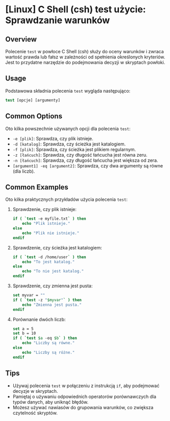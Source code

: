# [Linux] C Shell (csh) test użycie: Sprawdzanie warunków

## Overview
Polecenie `test` w powłoce C Shell (csh) służy do oceny warunków i zwraca wartość prawda lub fałsz w zależności od spełnienia określonych kryteriów. Jest to przydatne narzędzie do podejmowania decyzji w skryptach powłoki.

## Usage
Podstawowa składnia polecenia `test` wygląda następująco:

```csh
test [opcje] [argumenty]
```

## Common Options
Oto kilka powszechnie używanych opcji dla polecenia `test`:

- `-e [plik]`: Sprawdza, czy plik istnieje.
- `-d [katalog]`: Sprawdza, czy ścieżka jest katalogiem.
- `-f [plik]`: Sprawdza, czy ścieżka jest plikiem regularnym.
- `-z [łańcuch]`: Sprawdza, czy długość łańcucha jest równa zeru.
- `-n [łańcuch]`: Sprawdza, czy długość łańcucha jest większa od zera.
- `[argument1] -eq [argument2]`: Sprawdza, czy dwa argumenty są równe (dla liczb).

## Common Examples
Oto kilka praktycznych przykładów użycia polecenia `test`:

1. Sprawdzenie, czy plik istnieje:
   ```csh
   if ( `test -e myfile.txt` ) then
       echo "Plik istnieje."
   else
       echo "Plik nie istnieje."
   endif
   ```

2. Sprawdzenie, czy ścieżka jest katalogiem:
   ```csh
   if ( `test -d /home/user` ) then
       echo "To jest katalog."
   else
       echo "To nie jest katalog."
   endif
   ```

3. Sprawdzenie, czy zmienna jest pusta:
   ```csh
   set myvar = ""
   if ( `test -z "$myvar"` ) then
       echo "Zmienna jest pusta."
   endif
   ```

4. Porównanie dwóch liczb:
   ```csh
   set a = 5
   set b = 10
   if ( `test $a -eq $b` ) then
       echo "Liczby są równe."
   else
       echo "Liczby są różne."
   endif
   ```

## Tips
- Używaj polecenia `test` w połączeniu z instrukcją `if`, aby podejmować decyzje w skryptach.
- Pamiętaj o używaniu odpowiednich operatorów porównawczych dla typów danych, aby uniknąć błędów.
- Możesz używać nawiasów do grupowania warunków, co zwiększa czytelność skryptów.